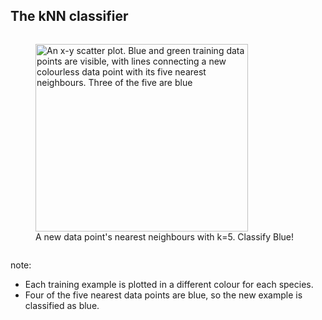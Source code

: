 ## The kNN classifier

<div>
  <figure style="display: inline-block; width: 100%">
    <img src="images/knn-closeup.png" width="340" height="300"
      alt="An x-y scatter plot. Blue and green training data points are visible, with lines connecting a new colourless data point with its five nearest neighbours. Three of the five are blue"></img>
    <figcaption>A new data point's nearest neighbours with k=5. Classify Blue!</figcaption>
  </figure>
</div>

note:
- Each training example is plotted in a different colour for each species.
- Four of the five nearest data points are blue, so the new example is classified as blue.
